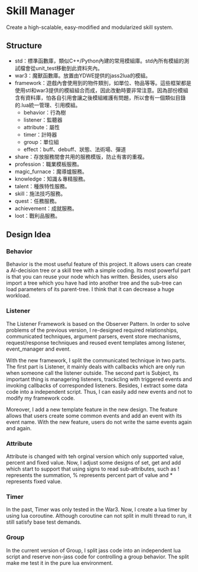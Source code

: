 # Skill Manager
Create a high-scalable, easy-modified and modularized skill system.

## Structure
  - std：標準函數庫，類似C++/Python內建的常用模組庫。std內所有模組的測試檔會從unit_test移動到此資料夾內。
  - war3：魔獸函數庫。放置由YDWE提供的jass2lua的模組。
  - framework：遊戲內會使用到的物件類別，如單位、物品等等。這些框架都是使用stl和war3提供的模組組合而成，因此改動時要非常注意。因為部份模組含有資料庫，怕各自引用會讓之後模組維護有問題，所以會有一個類似目錄的.lua統一管理、引用模組。
    - behavior：行為樹
    - listener：監聽器
    - attribute：屬性
    - timer：計時器
    - group：單位組
    - effect：buff、debuff、狀態、法術場、彈道
  - share：存放服務間會共用的服務模版，防止有害的重複。
  - profession：職業模板服務。
  - magic_furnace：魔導爐服務。
  - knowledge：知識＆專精服務。
  - talent：種族特性服務。
  - skill：施法技巧服務。
  - quest：任務服務。
  - achievement：成就服務。
  - loot：戰利品服務。

## Design Idea
### Behavior

Behavior is the most useful feature of this project. It allows users can create a AI-decision tree or a skill tree with a simple coding. Its most powerful part is that you can reuse your node which has written. Besides, users also import a tree which you have had into another tree and the sub-tree can load parameters of its parent-tree. I think that it can decrease a huge workload.

### Listener

The Listener Framework is based on the Observer Pattern. In order to solve problems of the previous version, I re-designed required relationships, communicated techniques, argument parsers, event store mechanisms, request/response techniques and reused event templates among listener, event_manager and event.

With the new framework, I split the communicated technique in two parts. The first part is Listener, it mainly deals with callbacks which are only run when someone call the listener outside. The second part is Subject, its important thing is managering listeners, trackcling with triggered events and invoking callbacks of corresponded listeners. Besides, I extract some data code into a independent script. Thus, I can easily add new events and not to modify my framework code.

Moreover, I add a new template feature in the new design. The feature allows that users create some common events and add an event with its event name. With the new feature, users do not write the same events again and again.

### Attribute

Attribute is changed with teh orginal version which only supported value, percent and fixed value. Now, I adjust some designs of set, get and add which start to support that using signs to read sub-attributes, such as ! represents the summation, % represents percent part of value and * represents fixed value.

### Timer

In the past, Timer was only tested in the War3. Now, I create a lua timer by using lua coroutine. Although coroutine can not split in multi thread to run, it still satisfy base test demands.

### Group

In the current version of Group, I split jass code into an independent lua script and reserve non-jass code for controlling a group behavior. The split make me test it in the pure lua environment.
